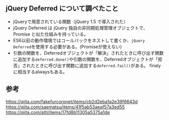 ## jQuery Deferred について調べたこと

- jQueryで用意されている関数（jQuery 1.5 で導入された）
- jQuery Deferred は jQuery 独自の非同期処理管理オブジェクトで、Promise と似た仕組みを持っている。
- ES6以前の動作環境ではコールバックをネストして書くか、`jQuery Deferred`を使用する必要がある。(Promiseが使えない)
- 引数の関数を、Deferredオブジェクトが「解決」されたときに呼び出す関数に追加する`deferred.done()`や引数の関数を、Deferredオブジェクトが「拒否」されたときに呼び出す関数に追加する`deferred.fail()`がある。
  finalyに相当するalwaysもある。

## 参考

https://qiita.com/fakefurcoronet/items/cb2d2eba1a2e39f6643d
https://qiita.com/saematsu/items/41f5ab53aeaf57a3ed55
https://qiita.com/atti/items/17fd8b11305a5375a1de
